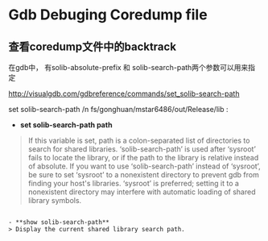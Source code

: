 # Gdb Debuging Coredump file

## 查看coredump文件中的backtrack

在gdb中， 有solib-absolute-prefix 和 solib-search-path两个参数可以用来指定

http://visualgdb.com/gdbreference/commands/set_solib-search-path

set solib-search-path /n	fs/gonghuan/mstar6486/out/Release/lib
:

- **set solib-search-path path**
> If this variable is set, path is a colon-separated list of directories to search for shared libraries. ‘solib-search-path’ is used after ‘sysroot’ fails to locate the library, or if the path to the library is relative instead of absolute. If you want to use ‘solib-search-path’ instead of ‘sysroot’, be sure to set ‘sysroot’ to a nonexistent directory to prevent gdb from finding your host's libraries. ‘sysroot’ is preferred; setting it to a nonexistent directory may interfere with automatic loading of shared library symbols.
```

- **show solib-search-path**
> Display the current shared library search path.
